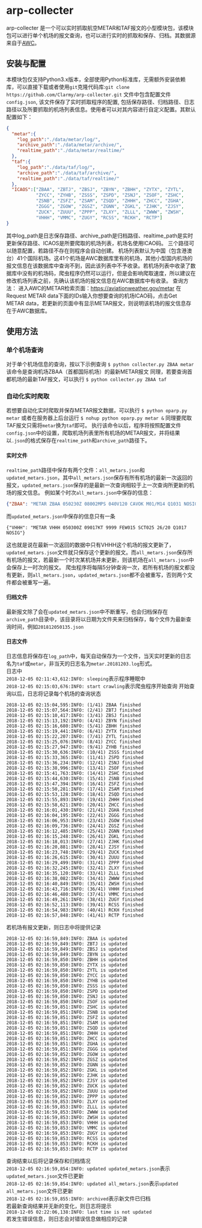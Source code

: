 # arp-collecter
arp-collecter 是一个可以实时抓取航空METAR和TAF报文的小型模块包，该模块包可以进行单个机场的报文查询，也可以进行实时的抓取和保存、归档。其数据源来自于[AWC](https://aviationweather.gov/)。

## 安装与配置
本模块包仅支持Python3.x版本，全部使用Python标准库，无需额外安装依赖库，可以直接下载或者使用`git`克隆代码库:`git clone https://github.com/Clarmy/arp-collecter.git`
文件中包含配置文件`config.json`, 该文件保存了实时抓取程序的配置, 包括保存路径、归档路径、日志路径以及所要抓取的机场列表信息。使用者可以对其内容进行自定义配置。其默认配置如下：
```json
{
  "metar":{
    "log_path":"./data/metar/log/",
    "archive_path":"./data/metar/archive/",
    "realtime_path":"./data/metar/realtime/"
  },
  "taf":{
    "log_path":"./data/taf/log/",
    "archive_path":"./data/taf/archive/",
    "realtime_path":"./data/taf/realtime/"
  },
  "ICAOS":["ZBAA", "ZBTJ", "ZBSJ", "ZBYN", "ZBHH", "ZYTX", "ZYTL",
           "ZYCC", "ZYHB", "ZSSS", "ZSPD", "ZSNJ", "ZSOF", "ZSHC",
           "ZSNB", "ZSFZ", "ZSAM", "ZSQD", "ZHHH", "ZHCC", "ZGHA",
           "ZGGG", "ZGOW", "ZGSZ", "ZGNN", "ZGKL", "ZJHK", "ZJSY",
           "ZUCK", "ZUUU", "ZPPP", "ZLXY", "ZLLL", "ZWWW", "ZWSH",
           "VHHH", "VMMC", "ZUGY", "RCSS", "RCKH", "RCTP"]
}
```
其中log_path是日志保存路径、archive_path是归档路径、realtime_path是实时更新保存路径、ICAOS是所要爬取的机场列表，机场名使用ICAO码。
三个路径可以随意配置，若路径不存在则程序会自动创建。
机场列表默认为中国（包含港澳台）41个国际机场。这41个机场是AWC数据库里有的机场，其他小型国内机场的报文信息在该数据库中查询不到，因此该列表中不予收录。若机场列表中收录了数据库中没有的机场码，爬虫程序仍然可以运行，但是会影响爬取速度，所以建议在修改机场列表之前，先确认该机场的报文信息在AWC数据库中有收录。
查询方法：
进入AWC的METAR检索页面：https://aviationweather.gov/metar
在Request METAR data下面的IDs输入你想要查询的机场ICAO码，点击Get METAR data，若更新的页面中有显示METAR报文，则说明该机场的报文信息存在于AWC数据库。

## 使用方法
### 单个机场查询
对于单个机场信息的查询，按以下示例查询
`$ python collecter.py ZBAA metar`
该命令是查询机场ZBAA（首都国际机场）的最新METAR报文
同理，若要查询首都机场的最新TAF报文，可以执行
`$ python collecter.py ZBAA taf`

### 自动化实时爬取
若想要自动化实时爬取并保存METAR报文数据，可以执行
`$ python oparp.py metar`
或者在服务器上后台运行
`$ nohup python oparp.py metar &`
同理要爬取TAF报文只需将`metar`换为`taf`即可。
执行该命令以后，程序将按照配置文件`config.json`中的设置，爬取机场列表里所有机场的METAR报文，并将结果以`.json`的格式保存在`realtime_path`和`archive_path`路径下。
#### 实时文件
`realtime_path`路径中保存有两个文件：`all_metars.json`和`updated_metars.json`，其中`all_metars.json`保存有所有机场的最新一次返回的报文，`updated_metars.json`保存的是最新一次查询相较于上一次查询所更新的机场的报文信息。
例如某个时次`all_metars.json`中保存的信息：   

```json
{"ZBAA": "METAR ZBAA 050230Z 08002MPS 040V120 CAVOK M01/M14 Q1031 NOSIG", "ZBTJ": "METAR ZBTJ 050230Z 11001MPS CAVOK 02/M06 Q1031 NOSIG", "ZBSJ": "METAR ZBSJ 050200Z VRB01MPS 1300 R15/1600D -SN BR OVC033 M02/M02 Q1030 BECMG TL0330 1500", "ZBYN": "METAR ZBYN 050230Z 18002MPS 2500 -SN BR FEW020 OVC040 M04/M05 Q1025 NOSIG", "ZBHH": "METAR ZBHH 050200Z VRB01MPS 6000 FEW040 M06/M20 Q1022 NOSIG", "ZYTX": "METAR ZYTX 050230Z VRB01MPS CAVOK M04/M16 Q1033 NOSIG", "ZYTL": "METAR ZYTL 050230Z 08006MPS CAVOK 01/M07 Q1031 NOSIG", "ZYCC": "METAR ZYCC 050200Z 25003MPS 210V310 CAVOK M12/M24 Q1032 NOSIG", "ZYHB": "METAR ZYHB 050200Z 24006MPS CAVOK M13/M22 Q1031 NOSIG", "ZSSS": "METAR ZSSS 050230Z 06007MPS 9999 FEW033 12/06 Q1026 NOSIG", "ZSPD": "METAR ZSPD 050230Z 05007MPS 9999 SCT030 13/06 Q1026 NOSIG", "ZSNJ": "METAR ZSNJ 050200Z 10007MPS 9999 BKN033 09/05 Q1026 NOSIG", "ZSOF": "METAR ZSOF 050200Z 10007MPS 9999 BKN020 08/05 Q1025 NOSIG", "ZSHC": "METAR ZSHC 050230Z 08002MPS 8000 FEW011 BKN018 11/10 Q1026 NOSIG", "ZSNB": "METAR ZSNB 050200Z VRB01MPS 9000 FEW009 BKN026 13/12 Q1026 NOSIG", "ZSFZ": "METAR ZSFZ 050200Z 03007MPS 9999 OVC013 17/14 Q1022 BECMG TL0330 BKN015", "ZSAM": "METAR ZSAM 050200Z 06006MPS 9999 SCT023 22/17 Q1020 NOSIG", "ZSQD": "METAR ZSQD 050200Z 05003MPS 010V080 CAVOK 03/M06 Q1031 NOSIG", "ZHHH": "METAR ZHHH 050200Z 06005MPS 4500 -RA BR OVC040 09/06 Q1022 NOSIG", "ZHCC": "METAR ZHCC 050200Z 36004MPS 5000 -RASN BR SCT015 OVC030 03/01 Q1028 NOSIG", "ZGHA": "METAR ZGHA 050200Z 23002MPS 190V290 3000 BR FEW004 BKN006 OVC040 09/08 Q1022 BECMG TL0350 BKN011 OVC040", "ZGGG": "METAR ZGGG 050230Z 03001MPS 9000 NSC 24/17 Q1017 NOSIG", "ZGOW": "METAR ZGOW 050200Z 12003MPS 080V150 8000 BKN019 BKN033 23/19 Q1019 NOSIG", "ZGSZ": "METAR ZGSZ 050200Z 04002MPS 9999 BKN043 25/21 Q1017 NOSIG", "ZGNN": "METAR ZGNN 050200Z 09003MPS 050V130 6000 SCT007 OVC023 20/18 Q1017 NOSIG", "ZGKL": "METAR ZGKL 050200Z 05003MPS 020V080 9999 SCT020 OVC050 13/08 Q1020 NOSIG", "ZJHK": "METAR ZJHK 050200Z 06005MPS 020V090 9999 SCT013 27/23 Q1016 NOSIG", "ZJSY": "METAR ZJSY 050200Z 10004MPS 060V130 9999 FEW020 29/20 Q1016 NOSIG", "ZUCK": "METAR ZUCK 050200Z 02006MPS 9999 OVC033 12/08 Q1016 NOSIG", "ZUUU": "METAR ZUUU 050200Z 03006MPS 8000 BKN040 11/06 Q1017 NOSIG", "ZPPP": "METAR ZPPP 050200Z 23009MPS CAVOK 12/05 Q1022 NOSIG", "ZLXY": "METAR ZLXY 050200Z VRB01MPS 4000 -SN BR SCT030 OVC050 02/M00 Q1028 NOSIG", "ZLLL": "METAR ZLLL 050200Z 11003MPS 050V150 CAVOK M08/M13 Q1022 NOSIG", "ZWWW": "METAR ZWWW 050230Z 15002MPS CAVOK M11/M14 Q1039 NOSIG", "ZWSH": "METAR ZWSH 050200Z 03003MPS 010V100 4200 DU NSC M07/M12 Q1024 NOSIG", "VHHH": "METAR VHHH 050230Z 09016KT 9999 FEW015 SCT025 25/20 Q1017 NOSIG", "VMMC": "METAR VMMC 050230Z 09013KT 6000 FEW012 SCT022 25/22 Q1017 NOSIG", "ZUGY": "METAR ZUGY 050200Z 05002MPS 020V090 4500 BR SCT004 BKN015 OVC026 08/07 Q1016 BECMG TL0330 18005MPS", "RCSS": "METAR RCSS 050230Z 11013KT 9999 -RA FEW008 SCT020 BKN030 23/20 Q1020 NOSIG RMK A3012", "RCKH": "METAR RCKH 050230Z 26005KT 220V340 9999 FEW016 BKN100 29/20 Q1016 NOSIG RMK A3001", "RCTP": "METAR RCTP 050230Z 06021KT 9999 SCT012 BKN025 22/19 Q1019 NOSIG RMK A3011"}
```
而`updated_metars.json`中保存的信息只有一条   

```
{"VHHH": "METAR VHHH 050300Z 09017KT 9999 FEW015 SCT025 26/20 Q1017 NOSIG"}
```
这也就是说在最新一次返回的数据中只有VHHH这个机场的报文更新了，`updated_metars.json`文件就只保存这个更新的报文。而`all_metars.json`保存所有机场的报文，若最新一个时次某机场并未更新，则该机场在`all_metars.json`中会保存上一时次的报文。
爬虫程序将每隔5分钟查询一次，若所有机场的报文都没有更新，则`all_metars.json`，`updated_metars.json`都不会被重写，否则两个文件都会被重写一遍。
#### 归档文件
最新报文除了会在`updated_metars.json`中不断重写，也会归档保存在`archive_path`目录中，该目录将以日期为文件夹来归档保存，每个文件为最新查询时间，例如`201812050135.json`

#### 日志文件
日志信息将保存在`log_path`中，每天自动保存为一个文件，当天实时更新的日志名为`taf`或`metar`，非当天的日志名为`metar.20181203.log`形式。   
日志中   
`2018-12-05 02:11:43,612:INFO: sleeping`表示程序睡眠中   
`2018-12-05 02:15:03,676:INFO: start crawling`表示爬虫程序开始查询
开始查询以后，日志将记录每个机场的查询状态   
```
2018-12-05 02:15:04,595:INFO: (1/41) ZBAA finished
2018-12-05 02:15:07,564:INFO: (2/41) ZBTJ finished
2018-12-05 02:15:10,417:INFO: (3/41) ZBSJ finished
2018-12-05 02:15:13,192:INFO: (4/41) ZBYN finished
2018-12-05 02:15:16,680:INFO: (5/41) ZBHH finished
2018-12-05 02:15:19,441:INFO: (6/41) ZYTX finished
2018-12-05 02:15:22,207:INFO: (7/41) ZYTL finished
2018-12-05 02:15:25,076:INFO: (8/41) ZYCC finished
2018-12-05 02:15:27,947:INFO: (9/41) ZYHB finished
2018-12-05 02:15:30,636:INFO: (10/41) ZSSS finished
2018-12-05 02:15:33,365:INFO: (11/41) ZSPD finished
2018-12-05 02:15:36,234:INFO: (12/41) ZSNJ finished
2018-12-05 02:15:38,996:INFO: (13/41) ZSOF finished
2018-12-05 02:15:41,763:INFO: (14/41) ZSHC finished
2018-12-05 02:15:44,630:INFO: (15/41) ZSNB finished
2018-12-05 02:15:47,394:INFO: (16/41) ZSFZ finished
2018-12-05 02:15:50,281:INFO: (17/41) ZSAM finished
2018-12-05 02:15:53,128:INFO: (18/41) ZSQD finished
2018-12-05 02:15:55,893:INFO: (19/41) ZHHH finished
2018-12-05 02:15:58,621:INFO: (20/41) ZHCC finished
2018-12-05 02:16:01,430:INFO: (21/41) ZGHA finished
2018-12-05 02:16:04,195:INFO: (22/41) ZGGG finished
2018-12-05 02:16:06,953:INFO: (23/41) ZGOW finished
2018-12-05 02:16:09,736:INFO: (24/41) ZGSZ finished
2018-12-05 02:16:12,485:INFO: (25/41) ZGNN finished
2018-12-05 02:16:15,248:INFO: (26/41) ZGKL finished
2018-12-05 02:16:18,013:INFO: (27/41) ZJHK finished
2018-12-05 02:16:20,881:INFO: (28/41) ZJSY finished
2018-12-05 02:16:23,748:INFO: (29/41) ZUCK finished
2018-12-05 02:16:26,615:INFO: (30/41) ZUUU finished
2018-12-05 02:16:29,499:INFO: (31/41) ZPPP finished
2018-12-05 02:16:32,245:INFO: (32/41) ZLXY finished
2018-12-05 02:16:35,120:INFO: (33/41) ZLLL finished
2018-12-05 02:16:38,082:INFO: (34/41) ZWWW finished
2018-12-05 02:16:40,849:INFO: (35/41) ZWSH finished
2018-12-05 02:16:43,716:INFO: (36/41) VHHH finished
2018-12-05 02:16:46,480:INFO: (37/41) VMMC finished
2018-12-05 02:16:49,261:INFO: (38/41) ZUGY finished
2018-12-05 02:16:52,113:INFO: (39/41) RCSS finished
2018-12-05 02:16:54,983:INFO: (40/41) RCKH finished
2018-12-05 02:16:57,848:INFO: (41/41) RCTP finished
```
若机场有报文更新，则日志中将提供记录
```
2018-12-05 02:16:59,849:INFO: ZBAA is updated
2018-12-05 02:16:59,849:INFO: ZBTJ is updated
2018-12-05 02:16:59,849:INFO: ZBSJ is updated
2018-12-05 02:16:59,849:INFO: ZBYN is updated
2018-12-05 02:16:59,850:INFO: ZBHH is updated
2018-12-05 02:16:59,850:INFO: ZYTX is updated
2018-12-05 02:16:59,850:INFO: ZYTL is updated
2018-12-05 02:16:59,850:INFO: ZYCC is updated
2018-12-05 02:16:59,850:INFO: ZYHB is updated
2018-12-05 02:16:59,850:INFO: ZSSS is updated
2018-12-05 02:16:59,850:INFO: ZSPD is updated
2018-12-05 02:16:59,850:INFO: ZSNJ is updated
2018-12-05 02:16:59,850:INFO: ZSOF is updated
2018-12-05 02:16:59,851:INFO: ZSHC is updated
2018-12-05 02:16:59,851:INFO: ZSNB is updated
2018-12-05 02:16:59,851:INFO: ZSFZ is updated
2018-12-05 02:16:59,851:INFO: ZSAM is updated
2018-12-05 02:16:59,851:INFO: ZSQD is updated
2018-12-05 02:16:59,851:INFO: ZHHH is updated
2018-12-05 02:16:59,851:INFO: ZHCC is updated
2018-12-05 02:16:59,851:INFO: ZGHA is updated
2018-12-05 02:16:59,851:INFO: ZGGG is updated
2018-12-05 02:16:59,852:INFO: ZGOW is updated
2018-12-05 02:16:59,852:INFO: ZGSZ is updated
2018-12-05 02:16:59,852:INFO: ZGNN is updated
2018-12-05 02:16:59,852:INFO: ZGKL is updated
2018-12-05 02:16:59,852:INFO: ZJHK is updated
2018-12-05 02:16:59,852:INFO: ZJSY is updated
2018-12-05 02:16:59,852:INFO: ZUCK is updated
2018-12-05 02:16:59,852:INFO: ZUUU is updated
2018-12-05 02:16:59,852:INFO: ZPPP is updated
2018-12-05 02:16:59,853:INFO: ZLXY is updated
2018-12-05 02:16:59,853:INFO: ZLLL is updated
2018-12-05 02:16:59,853:INFO: ZWWW is updated
2018-12-05 02:16:59,853:INFO: ZWSH is updated
2018-12-05 02:16:59,853:INFO: VHHH is updated
2018-12-05 02:16:59,853:INFO: VMMC is updated
2018-12-05 02:16:59,853:INFO: ZUGY is updated
2018-12-05 02:16:59,853:INFO: RCSS is updated
2018-12-05 02:16:59,853:INFO: RCKH is updated
2018-12-05 02:16:59,853:INFO: RCTP is updated
```
查询结束以后将记录保存和归档情况    
`2018-12-05 02:16:59,854:INFO: updated updated_metars.json`表示`updated_metars.json`文件已更新    
`2018-12-05 02:16:59,854:INFO: updated all_metars.json`表示`updated all_metars.json`文件已更新   
`2018-12-05 02:16:59,855:INFO: archived`表示新文件已归档     
若最新查询结果并无新的变化，则日志将提示   
`2018-12-05 02:22:06,138:INFO: last time is not updated`   
若发生错误信息，则日志会对错误信息做相应的记录
